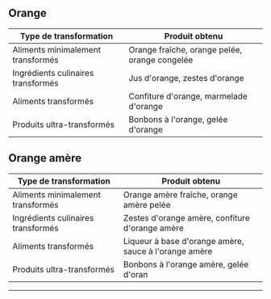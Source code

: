 ## Orange

| **Type de transformation**         | **Produit obtenu**                            |
| ---------------------------------- | --------------------------------------------- |
| Aliments minimalement transformés  | Orange fraîche, orange pelée, orange congelée |
| Ingrédients culinaires transformés | Jus d'orange, zestes d'orange                 |
| Aliments transformés               | Confiture d'orange, marmelade d'orange        |
| Produits ultra-transformés         | Bonbons à l'orange, gelée d'orange            |

## Orange amère

| **Type de transformation**         | **Produit obtenu**                                    |
| ---------------------------------- | ----------------------------------------------------- |
| Aliments minimalement transformés  | Orange amère fraîche, orange amère pelée              |
| Ingrédients culinaires transformés | Zestes d'orange amère, confiture d'orange amère       |
| Aliments transformés               | Liqueur à base d'orange amère, sauce à l'orange amère |
| Produits ultra-transformés         | Bonbons à l'orange amère, gelée d'oran                |

---
